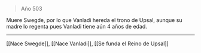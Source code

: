 > Año 503

Muere Swegde, por lo que Vanladi hereda el trono de Upsal, aunque su madre lo regenta pues Vanladi tiene aún 4 años de edad.

---

[[Nace Swegde]], [[Nace Vanladi]], [[Se funda el Reino de Upsal]]